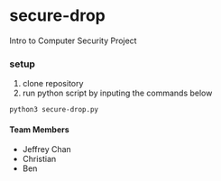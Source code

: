 # secure-drop
Intro to Computer Security Project

### setup

1. clone repository
2. run python script by inputing the commands below
```
python3 secure-drop.py
```

#### Team Members

* Jeffrey Chan
* Christian
* Ben